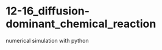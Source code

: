 12-16_diffusion-dominant_chemical_reaction
==========================================

numerical simulation with python
